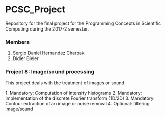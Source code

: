 # PCSC_Project
Repository for the final project for the Programming Concepts in Scientific Computing during the 2017-2 semester.
### Members
1. Sergio Daniel Hernandez Charpak
2. Didier Bieler
### Project 8: Image/sound processing
<p>This project deals with the treatment of images or sound</p>
1. Mandatory: Computation of intensity histograms
2. Mandatory: Implementation of the discrete Fourier transform (1D/2D)
3. Mandatory: Contour extraction of an image or noise removal
4. Optional: filtering image/sound
